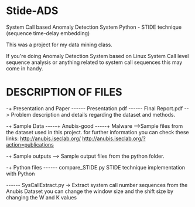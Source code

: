 Stide-ADS
=========

System Call based Anomaly Detection System
Python - STIDE technique (sequence time-delay embedding)


This was a project for my data mining class.

If you're doing Anomaly Detection System based on Linux System Call level sequence analysis or anything related to system call sequences this may come in handy.



DESCRIPTION OF FILES
====================


-+ Presentation and Paper
------ Presentation.pdf
------ FInal Report.pdf
--> Problem description and details regarding the dataset and methods.

-+ Sample Data
-----+ Anubis-good
-----+ Malware
-->Sample files from the dataset used in this project.
	for further information you can check these links:
		http://anubis.iseclab.org/
		http://anubis.iseclab.org/?action=publications
	
-+ Sample outputs
--> Sample output files from the python folder.


-+ Python files
------ compare_STIDE.py
STIDE technique implementation with Python

------ SysCallExtract.py
-> Extract system call number sequences from the Anubis Dataset
you can change the window size and the shift size by changing the W and K values


